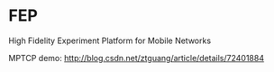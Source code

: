 # FEP
High Fidelity Experiment Platform for Mobile Networks

MPTCP demo: http://blog.csdn.net/ztguang/article/details/72401884
